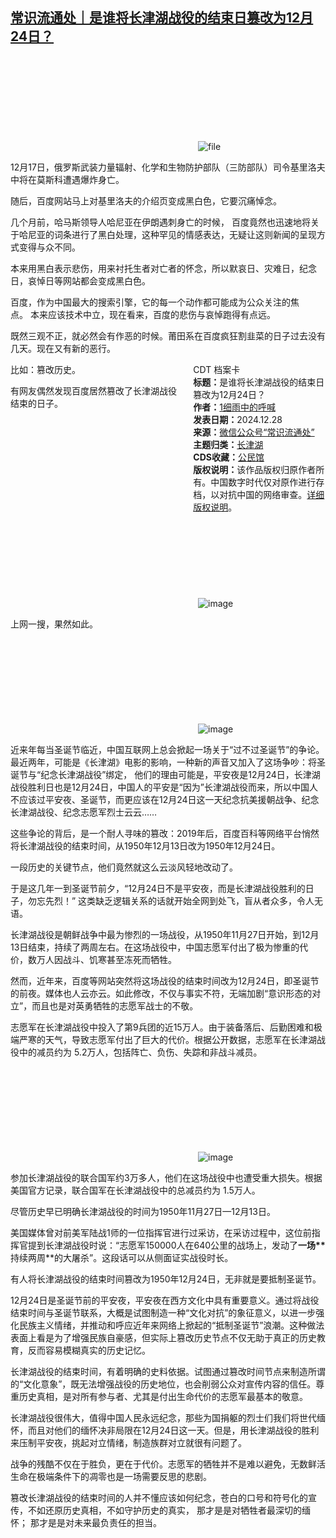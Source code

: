 <!--1735384790000-->
[常识流通处｜是谁将长津湖战役的结束日篡改为12月24日？](https://chinadigitaltimes.net/chinese/714456.html)
------

<p><img decoding="async" src="data:image/svg+xml,%3Csvg%20xmlns='http://www.w3.org/2000/svg'%20viewBox='0%200%200%200'%3E%3C/svg%3E" alt="file" data-lazy-src="https://chinadigitaltimes.net/chinese/files/2024/12/image-1735384479981.png"><noscript><img decoding="async" src="https://chinadigitaltimes.net/chinese/files/2024/12/image-1735384479981.png" alt="file"></noscript></p><p>12月17日，俄罗斯武装力量辐射、化学和生物防护部队（三防部队）司令基里洛夫中将在莫斯科遭遇爆炸身亡。</p><p>随后，百度网站马上对基里洛夫的介绍页变成黑白色，它要沉痛悼念。</p><p>几个月前，哈马斯领导人哈尼亚在伊朗遇刺身亡的时候，&nbsp;百度竟然也迅速地将关于哈尼亚的词条进行了黑白处理，这种罕见的情感表达，无疑让这则新闻的呈现方式变得与众不同。</p><p>本来用黑白表示悲伤，用来衬托生者对亡者的怀念，所以默哀日、灾难日，纪念日，哀悼日等网站都会变成黑白色。</p><p>百度，作为中国最大的搜索引擎，它的每一个动作都可能成为公众关注的焦点。&nbsp;本来应该技术中立，现在看来，百度的悲伤与哀悼跑得有点远。</p><p>既然三观不正，就必然会有作恶的时候。莆田系在百度疯狂割韭菜的日子过去没有几天。现在又有新的恶行。</p><div style="width:42%;float:right;padding-left:20px;"><div class="su-spoiler su-spoiler-style-fancy su-spoiler-icon-chevron-circle" data-scroll-offset="0" data-anchor-in-url="no"><div class="su-spoiler-title" tabindex="0" role="button"><span class="su-spoiler-icon"></span>CDT 档案卡</div><div class="su-spoiler-content su-u-clearfix su-u-trim"><strong>标题：</strong>是谁将长津湖战役的结束日篡改为12月24日？<br><strong>作者：</strong><a href="https://chinadigitaltimes.net/space/常识流通处" target="_blank">1细雨中的呼喊</a><br><strong>发表日期：</strong>2024.12.28<br><strong>来源：</strong><a href="https://web.archive.org/web/*/https://mp.weixin.qq.com/s/watyxeVkmmvWmCWPff89jg" target="_blank">微信公众号“常识流通处”</a><br><strong>主题归类：</strong><a href="https://chinadigitaltimes.net/space/长津湖" target="_blank">长津湖</a><br><strong>CDS收藏：</strong><a href="https://chinadigitaltimes.net/space/%E5%85%AC%E6%B0%91%E9%A6%86" target="_blank" rel="noopener">公民馆</a><br><strong>版权说明：</strong>该作品版权归原作者所有。中国数字时代仅对原作进行存档，以对抗中国的网络审查。<a href="https://chinadigitaltimes.net/chinese/copyright">详细版权说明</a>。</div></div></div><p>比如：篡改历史。</p><p>有网友偶然发现百度居然篡改了长津湖战役结束的日子。  </p><p><img decoding="async" src="data:image/svg+xml,%3Csvg%20xmlns='http://www.w3.org/2000/svg'%20viewBox='0%200%200%200'%3E%3C/svg%3E" alt="image" data-lazy-src="https://chinadigitaltimes.net/chinese/files/2024/12/post-714456-676fded67ad12."><noscript><img decoding="async" src="https://chinadigitaltimes.net/chinese/files/2024/12/post-714456-676fded67ad12." alt="image"></noscript></p><p>上网一搜，果然如此。  </p><p><img decoding="async" src="data:image/svg+xml,%3Csvg%20xmlns='http://www.w3.org/2000/svg'%20viewBox='0%200%200%200'%3E%3C/svg%3E" alt="image" data-lazy-src="https://chinadigitaltimes.net/chinese/files/2024/12/post-714456-676fded68277d."><noscript><img decoding="async" src="https://chinadigitaltimes.net/chinese/files/2024/12/post-714456-676fded68277d." alt="image"></noscript></p><p>近来年每当圣诞节临近，中国互联网上总会掀起一场关于“过不过圣诞节”的争论。最近两年，可能是《长津湖》电影的影响，一种新的声音又加入了这场争吵：将圣诞节与“纪念长津湖战役”绑定， 他们的理由可能是，平安夜是12月24日，长津湖战役胜利日也是12月24日，中国人的平安是“因为”长津湖战役而来，所以中国人不应该过平安夜、圣诞节，而更应该在12月24日这一天纪念抗美援朝战争、纪念长津湖战役、纪念志愿军烈士云云……</p><p>这些争论的背后，是一个耐人寻味的篡改：2019年后，百度百科等网络平台悄然将长津湖战役的结束时间，从1950年12月13日改为1950年12月24日。&nbsp;</p><p>一段历史的关键节点，他们竟然就这么云淡风轻地改动了。  </p><p>于是这几年一到圣诞节前夕，“12月24日不是平安夜，而是长津湖战役胜利的日子，勿忘先烈！” 这类缺乏逻辑关系的话就开始全网到处飞，盲从者众多，令人无语。</p><p>长津湖战役是朝鲜战争中最为惨烈的一场战役，从1950年11月27日开始，到12月13日结束，持续了两周左右。在这场战役中，中国志愿军付出了极为惨重的代价，数万人因战斗、饥寒甚至冻死而牺牲。</p><p>然而，近年来，百度等网站突然将这场战役的结束时间改为12月24日，即圣诞节的前夜。媒体也人云亦云。如此修改，不仅与事实不符，无端加剧“意识形态的对立”，而且也是对英勇牺牲的志愿军战士的不敬。</p><p>志愿军在长津湖战役中投入了第9兵团的近15万人。由于装备落后、后勤困难和极端严寒的天气，导致志愿军付出了巨大的代价。根据公开数据，志愿军在长津湖战役中的减员约为 5.2万人，包括阵亡、负伤、失踪和非战斗减员。</p><p><img decoding="async" src="data:image/svg+xml,%3Csvg%20xmlns='http://www.w3.org/2000/svg'%20viewBox='0%200%200%200'%3E%3C/svg%3E" alt="image" data-lazy-src="https://chinadigitaltimes.net/chinese/files/2024/12/post-714456-676fded68be60."><noscript><img decoding="async" src="https://chinadigitaltimes.net/chinese/files/2024/12/post-714456-676fded68be60." alt="image"></noscript></p><p>参加长津湖战役的联合国军约3万多人，他们在这场战役中也遭受重大损失。根据美国官方记录，联合国军在长津湖战役中的总减员约为 1.5万人。</p><p>尽管历史早已明确长津湖战役的时间为1950年11月27日—12月13日。</p><p>美国媒体曾对前美军陆战1师的一位指挥官进行过采访，在采访过程中，这位前指挥官提到长津湖战役时说：“志愿军150000人在640公里的战场上，发动了<strong>一场**</strong>持续两周**的大屠杀”。这段话可以从侧面证实战役时长。</p><p>有人将长津湖战役的结束时间篡改为1950年12月24日，无非就是要抵制圣诞节。</p><p>12月24日是圣诞节前的平安夜，平安夜在西方文化中具有重要意义。通过将战役结束时间与圣诞节联系，大概是试图制造一种“文化对抗”的象征意义，以进一步强化民族主义情绪，并推动和呼应近年来网络上掀起的“抵制圣诞节”浪潮。这种做法表面上看是为了增强民族自豪感，但实际上篡改历史节点不仅无助于真正的历史教育，反而容易模糊真实的历史记忆。</p><p>长津湖战役的结束时间，有着明确的史料依据。试图通过篡改时间节点来制造所谓的“文化意象”，既无法增强战役的历史地位，也会削弱公众对宣传内容的信任。尊重历史真相，是对所有参与者、尤其是付出生命代价的志愿军最基本的敬意。</p><p>长津湖战役很伟大，值得中国人民永远纪念，那些为国捐躯的烈士们我们将世代缅怀，而且对他们的缅怀决非局限在12月24日这一天。但是，用长津湖战役的胜利来压制平安夜，挑起对立情绪，制造族群对立就很有问题了。</p><p>战争的残酷不仅在于胜负，更在于代价。志愿军的牺牲并不是难以避免，无数鲜活生命在极端条件下的凋零也是一场需要反思的悲剧。</p><p>篡改长津湖战役的结束时间的人并不懂应该如何纪念，苍白的口号和符号化的宣传，不如还原历史真相，不如守护历史的真实，&nbsp;那才是是对牺牲者最深切的缅怀；&nbsp;那才是是对未来最负责任的担当。</p><div class="addtoany_share_save_container addtoany_content addtoany_content_bottom"><div class="a2a_kit a2a_kit_size_32 addtoany_list" data-a2a-url="https://chinadigitaltimes.net/chinese/714456.html" data-a2a-title="常识流通处｜是谁将长津湖战役的结束日篡改为12月24日？"><a class="a2a_button_facebook" href="https://www.addtoany.com/add_to/facebook?linkurl=https%3A%2F%2Fchinadigitaltimes.net%2Fchinese%2F714456.html&amp;linkname=%E5%B8%B8%E8%AF%86%E6%B5%81%E9%80%9A%E5%A4%84%EF%BD%9C%E6%98%AF%E8%B0%81%E5%B0%86%E9%95%BF%E6%B4%A5%E6%B9%96%E6%88%98%E5%BD%B9%E7%9A%84%E7%BB%93%E6%9D%9F%E6%97%A5%E7%AF%A1%E6%94%B9%E4%B8%BA12%E6%9C%8824%E6%97%A5%EF%BC%9F" title="Facebook" rel="nofollow noopener" target="_blank"></a><a class="a2a_button_twitter" href="https://www.addtoany.com/add_to/twitter?linkurl=https%3A%2F%2Fchinadigitaltimes.net%2Fchinese%2F714456.html&amp;linkname=%E5%B8%B8%E8%AF%86%E6%B5%81%E9%80%9A%E5%A4%84%EF%BD%9C%E6%98%AF%E8%B0%81%E5%B0%86%E9%95%BF%E6%B4%A5%E6%B9%96%E6%88%98%E5%BD%B9%E7%9A%84%E7%BB%93%E6%9D%9F%E6%97%A5%E7%AF%A1%E6%94%B9%E4%B8%BA12%E6%9C%8824%E6%97%A5%EF%BC%9F" title="Twitter" rel="nofollow noopener" target="_blank"></a><a class="a2a_button_telegram" href="https://www.addtoany.com/add_to/telegram?linkurl=https%3A%2F%2Fchinadigitaltimes.net%2Fchinese%2F714456.html&amp;linkname=%E5%B8%B8%E8%AF%86%E6%B5%81%E9%80%9A%E5%A4%84%EF%BD%9C%E6%98%AF%E8%B0%81%E5%B0%86%E9%95%BF%E6%B4%A5%E6%B9%96%E6%88%98%E5%BD%B9%E7%9A%84%E7%BB%93%E6%9D%9F%E6%97%A5%E7%AF%A1%E6%94%B9%E4%B8%BA12%E6%9C%8824%E6%97%A5%EF%BC%9F" title="Telegram" rel="nofollow noopener" target="_blank"></a><a class="a2a_button_reddit" href="https://www.addtoany.com/add_to/reddit?linkurl=https%3A%2F%2Fchinadigitaltimes.net%2Fchinese%2F714456.html&amp;linkname=%E5%B8%B8%E8%AF%86%E6%B5%81%E9%80%9A%E5%A4%84%EF%BD%9C%E6%98%AF%E8%B0%81%E5%B0%86%E9%95%BF%E6%B4%A5%E6%B9%96%E6%88%98%E5%BD%B9%E7%9A%84%E7%BB%93%E6%9D%9F%E6%97%A5%E7%AF%A1%E6%94%B9%E4%B8%BA12%E6%9C%8824%E6%97%A5%EF%BC%9F" title="Reddit" rel="nofollow noopener" target="_blank"></a><a class="a2a_button_whatsapp" href="https://www.addtoany.com/add_to/whatsapp?linkurl=https%3A%2F%2Fchinadigitaltimes.net%2Fchinese%2F714456.html&amp;linkname=%E5%B8%B8%E8%AF%86%E6%B5%81%E9%80%9A%E5%A4%84%EF%BD%9C%E6%98%AF%E8%B0%81%E5%B0%86%E9%95%BF%E6%B4%A5%E6%B9%96%E6%88%98%E5%BD%B9%E7%9A%84%E7%BB%93%E6%9D%9F%E6%97%A5%E7%AF%A1%E6%94%B9%E4%B8%BA12%E6%9C%8824%E6%97%A5%EF%BC%9F" title="WhatsApp" rel="nofollow noopener" target="_blank"></a><a class="a2a_button_email" href="https://www.addtoany.com/add_to/email?linkurl=https%3A%2F%2Fchinadigitaltimes.net%2Fchinese%2F714456.html&amp;linkname=%E5%B8%B8%E8%AF%86%E6%B5%81%E9%80%9A%E5%A4%84%EF%BD%9C%E6%98%AF%E8%B0%81%E5%B0%86%E9%95%BF%E6%B4%A5%E6%B9%96%E6%88%98%E5%BD%B9%E7%9A%84%E7%BB%93%E6%9D%9F%E6%97%A5%E7%AF%A1%E6%94%B9%E4%B8%BA12%E6%9C%8824%E6%97%A5%EF%BC%9F" title="Email" rel="nofollow noopener" target="_blank"></a><a class="a2a_button_copy_link" href="https://www.addtoany.com/add_to/copy_link?linkurl=https%3A%2F%2Fchinadigitaltimes.net%2Fchinese%2F714456.html&amp;linkname=%E5%B8%B8%E8%AF%86%E6%B5%81%E9%80%9A%E5%A4%84%EF%BD%9C%E6%98%AF%E8%B0%81%E5%B0%86%E9%95%BF%E6%B4%A5%E6%B9%96%E6%88%98%E5%BD%B9%E7%9A%84%E7%BB%93%E6%9D%9F%E6%97%A5%E7%AF%A1%E6%94%B9%E4%B8%BA12%E6%9C%8824%E6%97%A5%EF%BC%9F" title="Copy Link" rel="nofollow noopener" target="_blank"></a><a class="a2a_dd addtoany_share_save addtoany_share" href="https://www.addtoany.com/share"></a></div></div>
